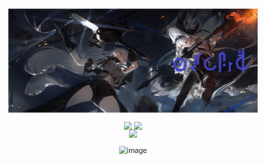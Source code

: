 [![MasterHead](https://github.com/orchiddell0/orchiddell0/blob/main/img/haisi.png)](https://ak.hypergryph.com/)




<div id="title" align=center>

<p align="center">
<!-- https://github.com/anuraghazra/github-readme-stats -->
<img align="center" width="400" src="https://github-readme-stats.vercel.app/api?username=orchiddell0&theme=transparent&show_icons=true&hide_border=true&show=reviews&hide_title=true&hide=contribs" />

<!-- https://github.com/DenverCoder1/github-readme-streak-stats -->
<img align="center" width="400" src="https://streak-stats.demolab.com?user=orchiddell0&theme=transparent&hide_border=true" />
<br/>

<!-- https://github.com/Ashutosh00710/github-readme-activity-graph -->
<img width="800" src="https://github-readme-activity-graph.vercel.app/graph?username=orchiddell0&theme=github-compact&hide_border=true&area=true&custom_title=Contribution%20Graph" />
<br/>


![image](https://github.com/orchiddell0/orchiddell0/blob/main/img/B649782A616A77F611D3ED240FAA6650.jpg)






